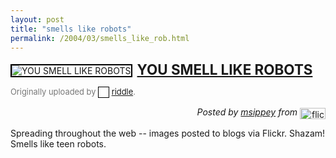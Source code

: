 ```yaml
---
layout: post
title: "smells like robots"
permalink: /2004/03/smells_like_rob.html
---
```


<p><a href="http://www.flickr.com/photo.gne?id=3415"><img alt="YOU SMELL LIKE ROBOTS" src="http://www.flickr.com/photos/3415_t.jpg" align="left" style="BORDER-RIGHT: black 2px solid; BORDER-TOP: black 2px solid; MARGIN: 5px 8px 6px 0px; BORDER-LEFT: black 2px solid; BORDER-BOTTOM: black 2px solid" /></a> </p>

<div style="FONT-WEIGHT: bold; FONT-SIZE: 160%; MARGIN-BOTTOM: 6px"><a href="http://www.flickr.com/photo.gne?id=3415">YOU SMELL LIKE ROBOTS</a></div>

<p><span style="FONT-SIZE: 92%; COLOR: #777">Originally uploaded by <a href="http://www.flickr.com/profile.gne?id=35034346962@N01"><img height="16" src="http://www.flickr.com/buddyicons/35034346962@N01.jpg" width="16" align="absMiddle" style="BORDER-RIGHT: black 1px solid; BORDER-TOP: black 1px solid; BORDER-LEFT: black 1px solid; BORDER-BOTTOM: black 1px solid" /></a> <a href="http://www.flickr.com/profile.gne?id=35034346962@N01">riddle</a>.</span></p>

<div align="right"><em>Posted by <a href="http://www.flickr.com/profile.gne?id=32373689668@N01">msippey</a> from</em> <a href="http://www.flickr.com/r/blogs"><img height="18" alt="flickr" src="http://www.flickr.com/images/flickr_logo_blog.gif" width="41" align="absMiddle" border="0" /></a></div>

<p>Spreading throughout the web -- images posted to blogs via Flickr. Shazam! Smells like teen robots.</p>

<p></p>


